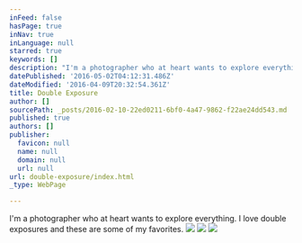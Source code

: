 ```yaml
---
inFeed: false
hasPage: true
inNav: true
inLanguage: null
starred: true
keywords: []
description: "I'm a photographer who at heart wants to explore everything. I love double exposures and these are some of my favorites.\_"
datePublished: '2016-05-02T04:12:31.486Z'
dateModified: '2016-04-09T20:32:54.361Z'
title: Double Exposure
author: []
sourcePath: _posts/2016-02-10-22ed0211-6bf0-4a47-9862-f22ae24dd543.md
published: true
authors: []
publisher:
  favicon: null
  name: null
  domain: null
  url: null
url: double-exposure/index.html
_type: WebPage

---
```

I'm a photographer who at heart wants to explore everything. I love double exposures and these are some of my favorites. ![](https://s3-us-west-2.amazonaws.com/the-grid-img/p/9cbc0958901b577a31a772016a13cf57794d3313.jpg)
![](https://s3-us-west-2.amazonaws.com/the-grid-img/p/4a00dab13a38e45acbc068b77831b44c503d3170.jpg)
![](https://s3-us-west-2.amazonaws.com/the-grid-img/p/cd8207ef157588095ecda4f295e9140f37396657.jpg)